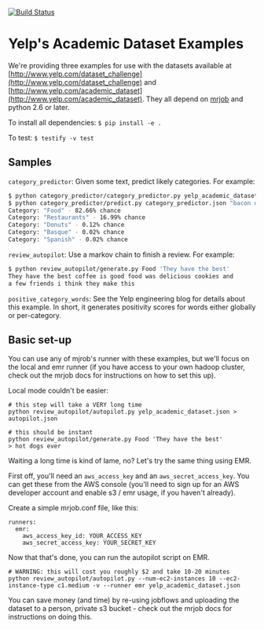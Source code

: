 [![Build Status](https://travis-ci.org/Yelp/dataset-examples.svg)](https://travis-ci.org/Yelp/dataset-examples)

Yelp's Academic Dataset Examples
================================

We're providing three examples for use with the datasets available at [http://www.yelp.com/dataset_challenge](http://www.yelp.com/dataset_challenge) and 
[http://www.yelp.com/academic_dataset](http://www.yelp.com/academic_dataset). They all depend on
[mrjob](https://github.com/Yelp/mrjob) and python 2.6 or later.

To install all dependencies: `$ pip install -e .`

To test: `$ testify -v test`

Samples
------------

`category_predictor`: Given some text, predict likely categories. For example:

```bash
$ python category_predictor/category_predictor.py yelp_academic_dataset.json > category_predictor.json
$ python category_predictor/predict.py category_predictor.json "bacon donut"
Category: "Food" - 82.66% chance
Category: "Restaurants" - 16.99% chance
Category: "Donuts" - 0.12% chance
Category: "Basque" - 0.02% chance
Category: "Spanish" - 0.02% chance
```

`review_autopilot`: Use a markov chain to finish a review. For
example:

```bash
$ python review_autopilot/generate.py Food 'They have the best'
They have the best coffee is good food was delicious cookies and
a few friends i think they make this
```

`positive_category_words`: See the Yelp engineering blog for
details about this example. In short, it generates positivity
scores for words either globally or per-category.

Basic set-up
------------

You can use any of mjrob's runner with these examples, but we'll focus
on the local and emr runner (if you have access to your own hadoop
cluster, check out the mrjob docs for instructions on how to set this
up).

Local mode couldn't be easier:

    # this step will take a VERY long time
    python review_autopilot/autopilot.py yelp_academic_dataset.json > autopilot.json

    # this should be instant
	python review_autopilot/generate.py Food 'They have the best'
	> hot dogs ever

Waiting a long time is kind of lame, no? Let's try the same thing
using EMR.

First off, you'll need an `aws_access_key` and an
`aws_secret_access_key`. You can get these from the AWS console
(you'll need to sign up for an AWS developer account and enable s3 /
emr usage, if you haven't already).

Create a simple mrjob.conf file, like this:

    runners:
      emr:
        aws_access_key_id: YOUR_ACCESS_KEY
        aws_secret_access_key: YOUR_SECRET_KEY

Now that that's done, you can run the autopilot script on EMR.

    # WARNING: this will cost you roughly $2 and take 10-20 minutes
	python review_autopilot/autopilot.py --num-ec2-instances 10 --ec2-instance-type c1.medium -v --runner emr yelp_academic_dataset.json


You can save money (and time) by re-using jobflows and uploading the
dataset to a person, private s3 bucket - check out the mrjob docs for
instructions on doing this.
